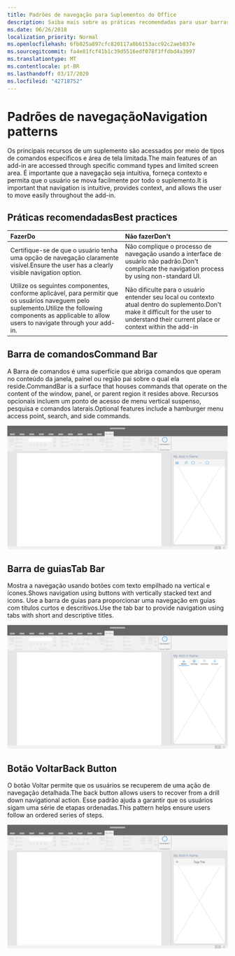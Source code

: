 ```yaml
---
title: Padrões de navegação para Suplementos do Office
description: Saiba mais sobre as práticas recomendadas para usar barras de comandos, barras de guias e botões voltar para projetar a navegação de um suplemento do Office.
ms.date: 06/26/2018
localization_priority: Normal
ms.openlocfilehash: 6fb025a897cfc820117a0b6153acc92c2aeb837e
ms.sourcegitcommit: fa4e81fcf41b1c39d5516edf078f3ffdbd4a3997
ms.translationtype: MT
ms.contentlocale: pt-BR
ms.lasthandoff: 03/17/2020
ms.locfileid: "42718752"
---
```

# <a name="navigation-patterns"></a><span data-ttu-id="64e49-103">Padrões de navegação</span><span class="sxs-lookup"><span data-stu-id="64e49-103">Navigation patterns</span></span>

<span data-ttu-id="64e49-104">Os principais recursos de um suplemento são acessados por meio de tipos de comandos específicos e área de tela limitada.</span><span class="sxs-lookup"><span data-stu-id="64e49-104">The main features of an add-in are accessed through specific command types and limited screen area.</span></span> <span data-ttu-id="64e49-105">É importante que a navegação seja intuitiva, forneça contexto e permita que o usuário se mova facilmente por todo o suplemento.</span><span class="sxs-lookup"><span data-stu-id="64e49-105">It is important that navigation is intuitive, provides context, and allows the user to move easily throughout the add-in.</span></span>

## <a name="best-practices"></a><span data-ttu-id="64e49-106">Práticas recomendadas</span><span class="sxs-lookup"><span data-stu-id="64e49-106">Best practices</span></span>

| <span data-ttu-id="64e49-107">Fazer</span><span class="sxs-lookup"><span data-stu-id="64e49-107">Do</span></span>    | <span data-ttu-id="64e49-108">Não fazer</span><span class="sxs-lookup"><span data-stu-id="64e49-108">Don't</span></span> |
| :---- | :---- |
| <span data-ttu-id="64e49-109">Certifique-se de que o usuário tenha uma opção de navegação claramente visível.</span><span class="sxs-lookup"><span data-stu-id="64e49-109">Ensure the user has a clearly visible navigation option.</span></span> | <span data-ttu-id="64e49-110">Não complique o processo de navegação usando a interface de usuário não padrão.</span><span class="sxs-lookup"><span data-stu-id="64e49-110">Don't complicate the navigation process by using non-standard UI.</span></span>
| <span data-ttu-id="64e49-111">Utilize os seguintes componentes, conforme aplicável, para permitir que os usuários naveguem pelo suplemento.</span><span class="sxs-lookup"><span data-stu-id="64e49-111">Utilize the following components as applicable to allow users to navigate through your add-in.</span></span> | <span data-ttu-id="64e49-112">Não dificulte para o usuário entender seu local ou contexto atual dentro do suplemento.</span><span class="sxs-lookup"><span data-stu-id="64e49-112">Don't make it difficult for the user to understand their current place or context within the add-in</span></span>



## <a name="command-bar"></a><span data-ttu-id="64e49-113">Barra de comandos</span><span class="sxs-lookup"><span data-stu-id="64e49-113">Command Bar</span></span>

<span data-ttu-id="64e49-114">A Barra de comandos é uma superfície que abriga comandos que operam no conteúdo da janela, painel ou região pai sobre o qual ela reside.</span><span class="sxs-lookup"><span data-stu-id="64e49-114">CommandBar is a surface that houses commands that operate on the content of the window, panel, or parent region it resides above.</span></span> <span data-ttu-id="64e49-115">Recursos opcionais incluem um ponto de acesso de menu vertical suspenso, pesquisa e comandos laterais.</span><span class="sxs-lookup"><span data-stu-id="64e49-115">Optional features include a hamburger menu access point, search, and side commands.</span></span>

![Comandos: especificações para o painel de tarefas da área de trabalho](../images/add-in-command-bar.png)



## <a name="tab-bar"></a><span data-ttu-id="64e49-117">Barra de guias</span><span class="sxs-lookup"><span data-stu-id="64e49-117">Tab Bar</span></span>

<span data-ttu-id="64e49-118">Mostra a navegação usando botões com texto empilhado na vertical e ícones.</span><span class="sxs-lookup"><span data-stu-id="64e49-118">Shows navigation using buttons with vertically stacked text and icons.</span></span> <span data-ttu-id="64e49-119">Use a barra de guias para proporcionar uma navegação em guias com títulos curtos e descritivos.</span><span class="sxs-lookup"><span data-stu-id="64e49-119">Use the tab bar to provide navigation using tabs with short and descriptive titles.</span></span>

![Barra de guias: especificações para o painel de tarefas da área de trabalho](../images/add-in-tab-bar.png)


## <a name="back-button"></a><span data-ttu-id="64e49-121">Botão Voltar</span><span class="sxs-lookup"><span data-stu-id="64e49-121">Back Button</span></span>

<span data-ttu-id="64e49-122">O botão Voltar permite que os usuários se recuperem de uma ação de navegação detalhada.</span><span class="sxs-lookup"><span data-stu-id="64e49-122">The back button allows users to recover from a drill down navigational action.</span></span> <span data-ttu-id="64e49-123">Esse padrão ajuda a garantir que os usuários sigam uma série de etapas ordenadas.</span><span class="sxs-lookup"><span data-stu-id="64e49-123">This pattern helps ensure users follow an ordered series of steps.</span></span>  

![Botão Voltar: especificações para o painel de tarefas da área de trabalho](../images/add-in-back-button.png)
